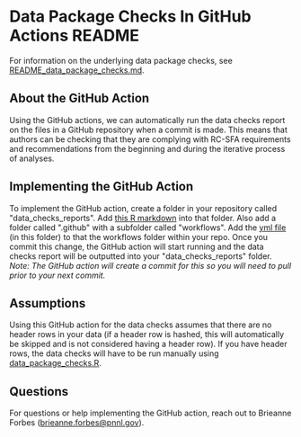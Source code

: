 # Data Package Checks In GitHub Actions README

For information on the underlying data package checks, see [README_data_package_checks.md](https://github.com/river-corridors-sfa/rcsfa-data_processing_for_publication/blob/main/Data_Package_Validation/README_data_package_checks.md). 

## About the GitHub Action
Using the GitHub actions, we can automatically run the data checks report on the files in a GitHub repository when a commit is made. This means that authors can be checking that they are complying with RC-SFA requirements and recommendations from the beginning and during the iterative process of analyses. 

## Implementing the GitHub Action
To implement the GitHub action, create a folder in your repository called "data_checks_reports". Add [this R markdown](https://github.com/river-corridors-sfa/rcsfa-data_processing_for_publication/blob/main/Data_Package_Validation/functions/checks_report.Rmd) into that folder. Also add a folder called ".github" with a subfolder called "workflows". Add the [yml file](https://github.com/river-corridors-sfa/rcsfa-data_processing_for_publication/blob/main/Data_Package_Validation/data_package_checks_github_action/data-quality-check.yml) (in this folder) to that the workflows folder within your repo. Once you commit this change, the GitHub action will start running and the data checks report will be outputted into your "data_checks_reports" folder. *Note: The GitHub action will create a commit for this so you will need to pull prior to your next commit.*

## Assumptions
Using this GitHub action for the data checks assumes that there are no header rows in your data (if a header row is hashed, this will automatically be skipped and is not considered having a header row). If you have header rows, the data checks will have to be run manually using [data_package_checks.R](https://github.com/river-corridors-sfa/rcsfa-data_processing_for_publication/blob/main/Data_Package_Validation/data_package_checks.R).

## Questions
For questions or help implementing the GitHub action, reach out to Brieanne Forbes (brieanne.forbes@pnnl.gov).
